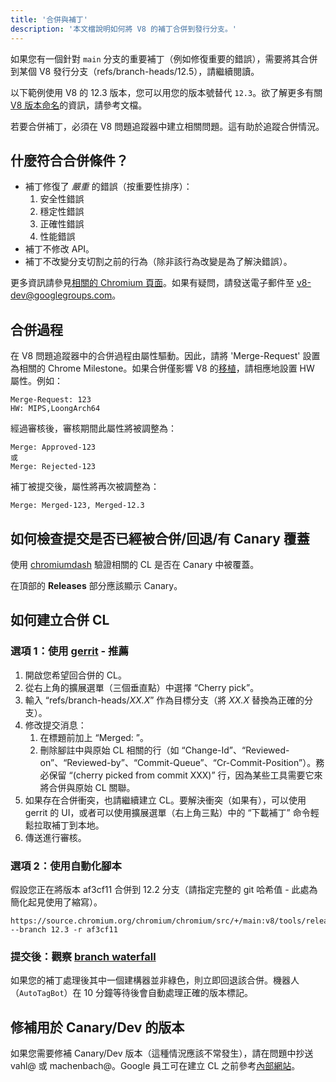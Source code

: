 ```yaml
---
title: '合併與補丁'
description: '本文檔說明如何將 V8 的補丁合併到發行分支。'
---
```

如果您有一個針對 `main` 分支的重要補丁（例如修復重要的錯誤），需要將其合併到某個 V8 發行分支（refs/branch-heads/12.5），請繼續閱讀。

以下範例使用 V8 的 12.3 版本，您可以用您的版本號替代 `12.3`。欲了解更多有關[V8 版本命名](/docs/version-numbers)的資訊，請參考文檔。

若要合併補丁，必須在 V8 問題追蹤器中建立相關問題。這有助於追蹤合併情況。

## 什麼符合合併條件？

- 補丁修復了 *嚴重* 的錯誤（按重要性排序）：
    1. 安全性錯誤
    1. 穩定性錯誤
    1. 正確性錯誤
    1. 性能錯誤
- 補丁不修改 API。
- 補丁不改變分支切割之前的行為（除非該行為改變是為了解決錯誤）。

更多資訊請參見[相關的 Chromium 頁面](https://chromium.googlesource.com/chromium/src/+/HEAD/docs/process/merge_request.md)。如果有疑問，請發送電子郵件至 v8-dev@googlegroups.com。

## 合併過程

在 V8 問題追蹤器中的合併過程由屬性驅動。因此，請將 'Merge-Request' 設置為相關的 Chrome Milestone。如果合併僅影響 V8 的[移植](https://v8.dev/docs/ports)，請相應地設置 HW 屬性。例如：

```
Merge-Request: 123
HW: MIPS,LoongArch64
```

經過審核後，審核期間此屬性將被調整為：

```
Merge: Approved-123
或
Merge: Rejected-123
```

補丁被提交後，屬性將再次被調整為：

```
Merge: Merged-123, Merged-12.3
```

## 如何檢查提交是否已經被合併/回退/有 Canary 覆蓋

使用 [chromiumdash](https://chromiumdash.appspot.com/commit/) 驗證相關的 CL 是否在 Canary 中被覆蓋。


在頂部的 **Releases** 部分應該顯示 Canary。

## 如何建立合併 CL

### 選項 1：使用 [gerrit](https://chromium-review.googlesource.com/) - 推薦


1. 開啟您希望回合併的 CL。
1. 從右上角的擴展選單（三個垂直點）中選擇 “Cherry pick”。
1. 輸入 “refs/branch-heads/*XX.X*” 作為目標分支（將 *XX.X* 替換為正確的分支）。
1. 修改提交消息：
   1. 在標題前加上 “Merged: ”。
   1. 刪除腳註中與原始 CL 相關的行（如 “Change-Id”、“Reviewed-on”、“Reviewed-by”、“Commit-Queue”、“Cr-Commit-Position”）。務必保留 “(cherry picked from commit XXX)” 行，因為某些工具需要它來將合併與原始 CL 關聯。
1. 如果存在合併衝突，也請繼續建立 CL。要解決衝突（如果有），可以使用 gerrit 的 UI，或者可以使用擴展選單（右上角三點）中的 “下載補丁” 命令輕鬆拉取補丁到本地。
1. 傳送進行審核。

### 選項 2：使用自動化腳本

假設您正在將版本 af3cf11 合併到 12.2 分支（請指定完整的 git 哈希值 - 此處為簡化起見使用了縮寫）。

```
https://source.chromium.org/chromium/chromium/src/+/main:v8/tools/release/merge_to_branch_gerrit.py --branch 12.3 -r af3cf11
```


### 提交後：觀察 [branch waterfall](https://ci.chromium.org/p/v8)

如果您的補丁處理後其中一個建構器並非綠色，則立即回退該合併。機器人（`AutoTagBot`）在 10 分鐘等待後會自動處理正確的版本標記。

## 修補用於 Canary/Dev 的版本

如果您需要修補 Canary/Dev 版本（這種情況應該不常發生），請在問題中抄送 vahl@ 或 machenbach@。Google 員工可在建立 CL 之前參考[內部網站](http://g3doc/company/teams/v8/patching_a_version)。

